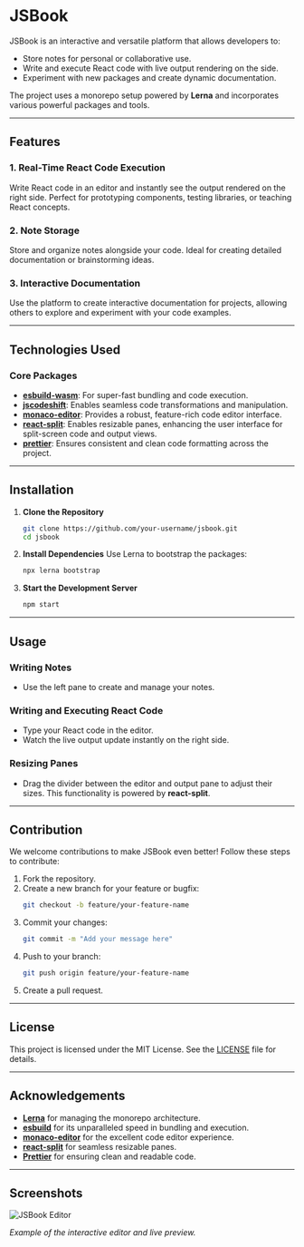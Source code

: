 # JSBook

JSBook is an interactive and versatile platform that allows developers to:

- Store notes for personal or collaborative use.
- Write and execute React code with live output rendering on the side.
- Experiment with new packages and create dynamic documentation.

The project uses a monorepo setup powered by **Lerna** and incorporates various powerful packages and tools.

---

## Features

### 1. **Real-Time React Code Execution**
Write React code in an editor and instantly see the output rendered on the right side. Perfect for prototyping components, testing libraries, or teaching React concepts.

### 2. **Note Storage**
Store and organize notes alongside your code. Ideal for creating detailed documentation or brainstorming ideas.

### 3. **Interactive Documentation**
Use the platform to create interactive documentation for projects, allowing others to explore and experiment with your code examples.

---

## Technologies Used

### Core Packages
- **[esbuild-wasm](https://github.com/evanw/esbuild)**: For super-fast bundling and code execution.
- **[jscodeshift](https://github.com/facebook/jscodeshift)**: Enables seamless code transformations and manipulation.
- **[monaco-editor](https://microsoft.github.io/monaco-editor/)**: Provides a robust, feature-rich code editor interface.
- **[react-split](https://github.com/nathancahill/split)**: Enables resizable panes, enhancing the user interface for split-screen code and output views.
- **[prettier](https://prettier.io/)**: Ensures consistent and clean code formatting across the project.

---

## Installation

1. **Clone the Repository**
   ```bash
   git clone https://github.com/your-username/jsbook.git
   cd jsbook
   ```

2. **Install Dependencies**
   Use Lerna to bootstrap the packages:
   ```bash
   npx lerna bootstrap
   ```

3. **Start the Development Server**
   ```bash
   npm start
   ```

---

## Usage

### Writing Notes
- Use the left pane to create and manage your notes.

### Writing and Executing React Code
- Type your React code in the editor.
- Watch the live output update instantly on the right side.

### Resizing Panes
- Drag the divider between the editor and output pane to adjust their sizes. This functionality is powered by **react-split**.

---

## Contribution

We welcome contributions to make JSBook even better! Follow these steps to contribute:

1. Fork the repository.
2. Create a new branch for your feature or bugfix:
   ```bash
   git checkout -b feature/your-feature-name
   ```
3. Commit your changes:
   ```bash
   git commit -m "Add your message here"
   ```
4. Push to your branch:
   ```bash
   git push origin feature/your-feature-name
   ```
5. Create a pull request.

---

## License

This project is licensed under the MIT License. See the [LICENSE](LICENSE) file for details.

---

## Acknowledgements

- **[Lerna](https://lerna.js.org/)** for managing the monorepo architecture.
- **[esbuild](https://esbuild.github.io/)** for its unparalleled speed in bundling and execution.
- **[monaco-editor](https://microsoft.github.io/monaco-editor/)** for the excellent code editor experience.
- **[react-split](https://github.com/nathancahill/split)** for seamless resizable panes.
- **[Prettier](https://prettier.io/)** for ensuring clean and readable code.

---

## Screenshots

![JSBook Editor](https://via.placeholder.com/800x400.png?text=JSBook+Editor)

*Example of the interactive editor and live preview.*
